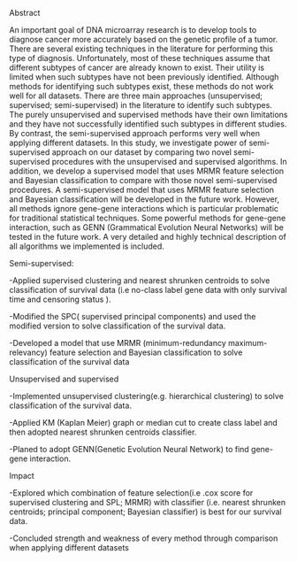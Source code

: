 Abstract

An important goal of DNA microarray research is to develop tools to diagnose cancer
more accurately based on the genetic profile of a tumor. There are several existing
techniques in the literature for performing this type of diagnosis. Unfortunately, most
of these techniques assume that different subtypes of cancer are already known to
exist. Their utility is limited when such subtypes have not been previously identified.
Although methods for identifying such subtypes exist, these methods do not work
well for all datasets. There are three main approaches (unsupervised; supervised;
semi-supervised) in the literature to identify such subtypes. The purely unsupervised
and supervised methods have their own limitations and they have not successfully
identified such subtypes in different studies. By contrast, the semi-supervised
approach performs very well when applying different datasets. In this study, we
investigate power of semi-supervised approach on our dataset by comparing two
novel semi-supervised procedures with the unsupervised and supervised algorithms.
In addition, we develop a supervised model that uses MRMR feature selection and
Bayesian classification to compare with those novel semi-supervised procedures. A
semi-supervised model that uses MRMR feature selection and Bayesian classification
will be developed in the future work. However, all methods ignore gene-gene
interactions which is particular problematic for traditional statistical techniques. Some
powerful methods for gene-gene interaction, such as GENN (Grammatical Evolution
Neural Networks) will be tested in the future work. A very detailed and highly technical
description of all algorithms we implemented is included.




Semi-supervised:

-Applied supervised clustering and nearest shrunken centroids to solve classification of survival data (i.e no-class label gene data with only survival time and censoring status ).

-Modified the SPC( supervised principal components) and used the modified version to solve classification of the survival data.

-Developed a model that use MRMR (minimum-redundancy maximum-relevancy) feature selection and Bayesian classification to solve classification of the survival data 


Unsupervised and supervised

-Implemented unsupervised clustering(e.g. hierarchical clustering) to solve classification of the survival data. 

-Applied KM (Kaplan Meier) graph or median cut to create class label and then adopted nearest shrunken centroids classifier.

-Planed to adopt GENN(Genetic Evolution Neural Network) to find gene-gene interaction.

Impact

-Explored which combination of feature selection(i.e .cox score for supervised clustering and SPL; MRMR) with classifier (i.e. nearest shrunken centroids; principal component; Bayesian classifier) is best for our survival data.

-Concluded strength and weakness of every method through comparison when applying different datasets